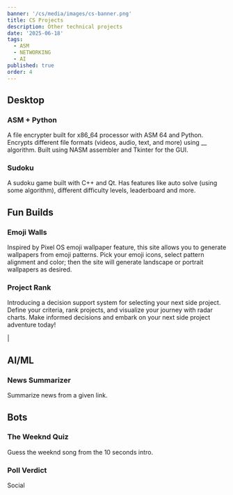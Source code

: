 ```yaml
---
banner: '/cs/media/images/cs-banner.png'
title: CS Projects 
description: Other technical projects
date: '2025-06-18'
tags:
  - ASM
  - NETWORKING
  - AI
published: true
order: 4
---
```


<script>
  import VideoPlayer from '../lib/components/VideoPlayer.svelte'
  import Link from '../lib/components/Link.svelte'
  import Tags from '../lib/components/Tags.svelte'
  import Gallery from '../lib/components/Gallery.svelte'
</script>

## **Desktop**
### ASM + Python
A file encrypter built for x86_64 processor with ASM 64 and Python. Encrypts different file formats (videos, audio, text, and more) using __ algorithm. Built using NASM assembler and Tkinter for the GUI.  
<Link name="GitHub" href="https://github.com/nalonix/ASM-File-Encrypter" />

### Sudoku
A sudoku game built with C++ and Qt. Has features like auto solve (using some algorithm), different difficulty levels, leaderboard and more. 
<Link name="GitHub" href="https://github.com/nalonix/Sudoku.git" />


## **Fun Builds**
### Emoji Walls
Inspired by Pixel OS emoji wallpaper feature, this site allows you to generate wallpapers from emoji patterns. Pick your emoji icons, select pattern alignment and color; then the site will generate landscape or portrait wallpapers as desired. 
<Link name="Live Site" href="https://emojiwalls.vercel.app/" />

### Project Rank
Introducing a decision support system for selecting your next side project. Define your criteria, rank projects, and visualize your journey with radar charts. Make informed decisions and embark on your next side project adventure today!
<Link name="Life Site" href="https://project-rank.vercel.app/" /> | <Link name="GitHub" href="https://github.com/nalonix/ProjectRank" />

## **AI/ML**
### News Summarizer
Summarize news from a given link.
<Link name="GitHub" href="https://github.com/nalonix/NewsSummarizer" />


## **Bots**
### The Weeknd Quiz
Guess the weeknd song from the 10 seconds intro.
### Poll Verdict 
Social 












<!-- 

### Budget Tracker
Build out of different data structures in a desktop budgeting app. Uses observables to sumulate application states. sqlite database for permanate storage. and python tkinter for gui.

### Title Maker
Generate titles for saving items.


### Anti Mergeta
Block the notorious Mergeta from spamming your groups. 
### I ❤️ LeetCode
Consistency enorfer bot that will expose your embaracing confessions and pictures to a public group or channel.  -->

